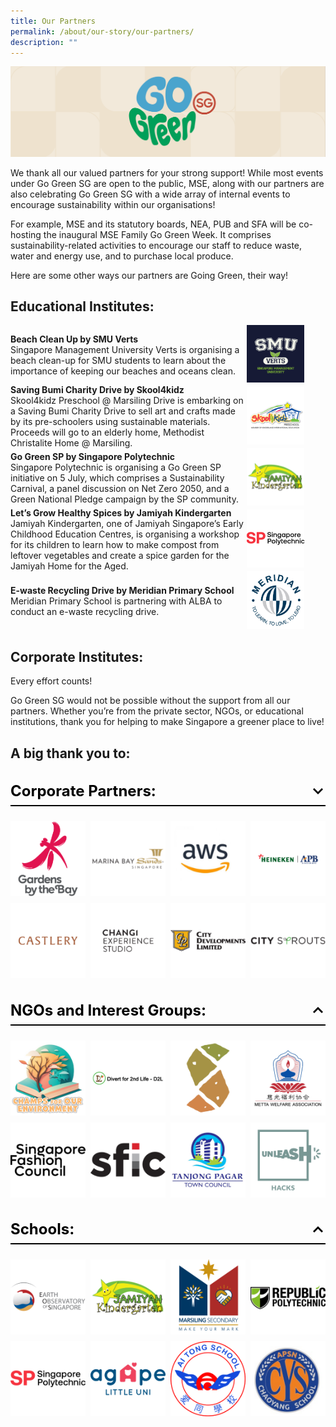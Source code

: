 ```yaml
---
title: Our Partners
permalink: /about/our-story/our-partners/
description: ""
---
```

![](/images/banner-about-us.png)

We thank all our valued partners for your strong support! 
While most events under Go Green SG are open to the public, MSE, along with our partners are also celebrating Go Green SG with a wide array of internal events to encourage sustainability within our organisations!

For example, MSE and its statutory boards, NEA, PUB and SFA will be co-hosting the inaugural MSE Family Go Green Week. It comprises sustainability-related activities to encourage our staff to reduce waste, water and energy use, and to purchase local produce. 

Here are some other ways our partners are Going Green, their way!

## Educational Institutes:
<style>
	.two-col__item {
		display: flex;
		align-items: center;
		justify-content: space-between;
	}
	
	.two-col__item__body {
		flex: 1 1 70%;
	}
	
	.two-col__item__body p {
		margin: 0;
	}
	
	.two-col__item__image {
	    flex: 1 1 20%;
	}
	
	.two-col__item__image img {
		max-width: 92px;
    margin-right: 0;
	}
</style>
<div class="two-col">
	<!-- Item 1 -->
	<div class="two-col__item">
		<div class="two-col__item__body">
			<p><strong>Beach Clean Up by SMU Verts</strong></p>
			<p>Singapore Management University Verts is organising a beach clean-up for SMU students to learn about the importance of keeping our beaches and oceans clean.</p>
		</div>
		<div class="two-col__item__image">
			<img src="/images/Our%20Partners/Educational/educational-1.png">
		</div>
	</div>
	<!-- Item 2 -->
	<div class="two-col__item">
		<div class="two-col__item__body">
			<p><strong>Saving Bumi Charity Drive by Skool4kidz</strong></p>
			<p>Skool4kidz Preschool @ Marsiling Drive is embarking on a Saving Bumi Charity Drive to sell art and crafts made by its pre-schoolers using sustainable materials. Proceeds will go to an elderly home, Methodist Christalite Home @ Marsiling.</p>
		</div>
		<div class="two-col__item__image">
			<img src="/images/Our%20Partners/Educational/educational-2.png">
		</div>
	</div>
	<!-- Item 3 -->
	<div class="two-col__item">
		<div class="two-col__item__body">
			<p><strong>Go Green SP by Singapore Polytechnic</strong></p>
			<p>Singapore Polytechnic is organising a Go Green SP initiative on 5 July, which comprises a Sustainability Carnival, a panel discussion on Net Zero 2050, and a Green National Pledge campaign by the SP community.</p>
		</div>
		<div class="two-col__item__image">
			<img src="/images/Our%20Partners/Educational/educational-3.png">
		</div>
	</div>
	<!-- Item 4 -->
	<div class="two-col__item">
		<div class="two-col__item__body">
			<p><strong>Let’s Grow Healthy Spices by Jamiyah Kindergarten</strong></p>
			<p>Jamiyah Kindergarten, one of Jamiyah Singapore’s Early Childhood Education Centres, is organising a workshop for its children to learn how to make compost from leftover vegetables and create a spice garden for the Jamiyah Home for the Aged.</p>
		</div>
		<div class="two-col__item__image">
			<img src="/images/Our%20Partners/Educational/educational-4.png">
		</div>
	</div>
	<!-- Item 5 -->
	<div class="two-col__item">
		<div class="two-col__item__body">
			<p><strong>E-waste Recycling Drive by Meridian Primary School</strong></p>
			<p>Meridian Primary School is partnering with ALBA to conduct an e-waste recycling drive.

</p>
		</div>
		<div class="two-col__item__image">
			<img src="/images/Our%20Partners/Educational/educational-5.png">
		</div>
	</div>
</div>

## Corporate Institutes:

Every effort counts!

Go Green SG would not be possible without the support from all our partners. Whether you’re from the private sector, NGOs, or educational institutions, thank you for helping to make Singapore a greener place to live! 


## A big thank you to:
<style>
	.accordion {
		margin-bottom: 1.5rem;
	}
	
	.accordion .row {
		display: grid;
		grid-template-columns: repeat(4, 1fr);
		gap: .5rem;
		margin: 0;
	}
	
	.accordion .row .col {
		width: 100%;
	}
	
	.accordion > .bp-accordion-header {
		background-color: transparent;
		padding-bottom: .5rem;
		border-bottom: 2px solid black;
		font-size: 24px;
	}
	
	.accordion > .bp-accordion-header:hover {
		background-color: transparent;
	}
	
	.accordion > .bp-accordion-header > .bp-accordion-button {
		display: block;
		width: 100%;
		text-decoration: none;
		margin: 0;
		color: black;
	}
	
	.bp-accordion-button::before {
		content: "";
	}
	
	.bp-accordion-button.sgds-icon-plus {
		content: "";
	}
	
	.bp-accordion-button.sgds-icon-minus {
		content: "";
	}
	
	.bp-accordion-button-wrapper {
		display: flex;
		justify-content: space-between;
		align-items: center;
	}
	
	.arrow-icon {
		transition: all .5s;
		transform: rotate(180deg);
	}
	
	.accordion:first-child .arrow-icon {
		transform: rotate(0);
	}
	
	.bp-accordion-header:has( > .bp-accordion-button.sgds-icon-plus) .arrow-icon {
	transform: rotate(180deg);
	}
	
	.bp-accordion-header:has( > .bp-accordion-button.sgds-icon-minus) .arrow-icon {
	transform: rotate(0);
	}
</style>
 
<div class="accordion-container">
    <div class="accordion">
        <h3 class="bp-accordion-header">
            <a class="bp-accordion-button">
							<div class="bp-accordion-button-wrapper">
									<span>Corporate Partners:</span>
									<svg viewBox="0 0 24 24" height="24" width="24" xmlns="http://www.w3.org/2000/svg" class="arrow-icon"><g stroke-width="1" stroke="none" fill-rule="evenodd" fill="none" id="feArrowDown0"><g fill="currentColor" id="feArrowDown1"><path d="m6 7l6 6l6-6l2 2l-8 8l-8-8z" id="feArrowDown2"></path></g></g></svg>
							</div>
            </a>
        </h3>
            <div style="display: block" class="bp-accordion-body">
							<div class="row">
								<div class="col is-one-quarter">
									<img src="/images/Our%20Partners/gardens%20by%20the%20bay%201.png">
								</div>
								<div class="col is-one-quarter">
									<img src="/images/Our%20Partners/marina%20bay%20sands%202.png">
								</div>
								<div class="col is-one-quarter">
									<img src="/images/Our%20Partners/aws%20logo.png">
								</div>
								<div class="col is-one-quarter">
									<img src="/images/Our%20Partners/asia%20pacific%20breweries.png">
								</div>
								<div class="col is-one-quarter">
									<img src="/images/Our%20Partners/castlery%20logo.png">
								</div>
								<div class="col is-one-quarter">
									<img src="/images/Our%20Partners/changi%20airport%20cycling.png">
								</div>
								<div class="col is-one-quarter">
									<img src="/images/Our%20Partners/city%20developments%20limited.png">
								</div>
								<div class="col is-one-quarter">
									<img src="/images/Our%20Partners/citysprouts.png">
								</div>
							</div>
        </div>
    </div>
    <div class="accordion">
        <h3 class="bp-accordion-header">
					<a class="bp-accordion-button">
						<div class="bp-accordion-button-wrapper">
							<span>NGOs and Interest Groups:</span>
							<svg viewBox="0 0 24 24" height="24" width="24" xmlns="http://www.w3.org/2000/svg" class="arrow-icon"><g stroke-width="1" stroke="none" fill-rule="evenodd" fill="none" id="feArrowDown0"><g fill="currentColor" id="feArrowDown1"><path d="m6 7l6 6l6-6l2 2l-8 8l-8-8z" id="feArrowDown2"></path></g></g></svg>
						</div>
					</a>
        </h3>
				<div class="bp-accordion-body">
					<div class="row">
						<div class="col is-one-quarter">
							<img src="/images/Our%20Partners/NGO/champs%20for%20our%20environment.png">
						</div>
						<div class="col is-one-quarter">
							<img src="/images/Our%20Partners/NGO/divert%20for%202nd%20life.png">
						</div>
						<div class="col is-one-quarter">
							<img src="/images/Our%20Partners/NGO/living%20soil%20asia.png">
						</div>
						<div class="col is-one-quarter">
							<img src="/images/Our%20Partners/NGO/metta%20welfare%20association.png">
						</div>
						<div class="col is-one-quarter">
							<img src="/images/Our%20Partners/NGO/singapore%20fashion%20council.png">
						</div>
						<div class="col is-one-quarter">
							<img src="/images/Our%20Partners/NGO/singapore%20furniture%20industries%20council.png">
						</div>
						<div class="col is-one-quarter">
							<img src="/images/Our%20Partners/NGO/tanjong%20pagar%20town%20council.png">
						</div>
						<div class="col is-one-quarter">
							<img src="/images/Our%20Partners/NGO/unleash.png">
						</div>
					</div>
				</div>
    </div>
	<div class="accordion">
        <h3 class="bp-accordion-header">
					<a class="bp-accordion-button">
						<div class="bp-accordion-button-wrapper">
							<span>Schools:</span>
							<svg viewBox="0 0 24 24" height="24" width="24" xmlns="http://www.w3.org/2000/svg" class="arrow-icon"><g stroke-width="1" stroke="none" fill-rule="evenodd" fill="none" id="feArrowDown0"><g fill="currentColor" id="feArrowDown1"><path d="m6 7l6 6l6-6l2 2l-8 8l-8-8z" id="feArrowDown2"></path></g></g></svg>
						</div>
					</a>
        </h3>
				<div class="bp-accordion-body">
					<div class="row">
						<div class="col is-one-quarter">
							<img src="/images/Our%20Partners/Schools/earth%20observatory%20of%20singapore%201.png">
						</div>
						<div class="col is-one-quarter">
							<img src="/images/Our%20Partners/Schools/jamiyah%20kindergarten.png">
						</div>
						<div class="col is-one-quarter">
							<img src="/images/Our%20Partners/Schools/marsiling%20secondary%20school%201.png">
						</div>
						<div class="col is-one-quarter">
							<img src="/images/Our%20Partners/Schools/rp%20logo-cmyk-high-res%20(for%20light-colored%20bg).png">
						</div>
						<div class="col is-one-quarter">
							<img src="/images/Our%20Partners/Schools/sp_marketing_logo_main_rgb_fullcolour_on_white_bg.png">
						</div>
						<div class="col is-one-quarter">
							<img src="/images/Our%20Partners/Schools/agape%20little%20uni.png">
						</div>
						<div class="col is-one-quarter">
							<img src="/images/Our%20Partners/Schools/ai%20tong%20school.png">
						</div>
						<div class="col is-one-quarter">
							<img src="/images/Our%20Partners/Schools/apsn%20chaoyang%20school.png">
						</div>
					</div>
        </div>
    </div>
</div>